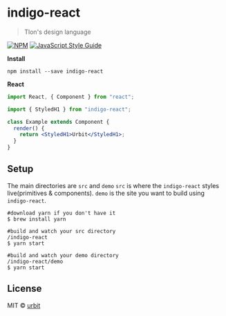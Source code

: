 # indigo-react

> Tlon&#x27;s design language

[![NPM](https://img.shields.io/npm/v/indigo-react.svg)](https://www.npmjs.com/package/indigo-react) [![JavaScript Style Guide](https://img.shields.io/badge/code_style-standard-brightgreen.svg)](https://standardjs.com)



**Install**

```
npm install --save indigo-react
```

**React**

```jsx
import React, { Component } from "react";

import { StyledH1 } from "indigo-react";

class Example extends Component {
  render() {
    return <StyledH1>Urbit</StyledH1>;
  }
}
```

## Setup
The main directories are `src` and `demo`
`src` is where the ```indigo-react``` styles live(primitives & components).
`demo` is the site you want to build using `indigo-react`.
````
#download yarn if you don't have it
$ brew install yarn

#build and watch your src directory
/indigo-react
$ yarn start

#build and watch your demo directory
/indigo-react/demo
$ yarn start
````

## License

MIT © [urbit](https://github.com/urbit)
